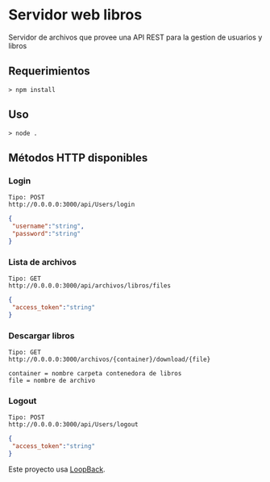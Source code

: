 # Servidor web libros

Servidor de archivos que provee una API REST para la gestion de usuarios y libros

## Requerimientos

```
> npm install
```

## Uso

```
> node .
```

## Métodos HTTP disponibles

### Login

```
Tipo: POST
http://0.0.0.0:3000/api/Users/login

```

``` JSON
{
 "username":"string",
 "password":"string"
}

```

### Lista de archivos

```
Tipo: GET
http://0.0.0.0:3000/api/archivos/libros/files

```

```JSON
{
 "access_token":"string"
}

```

### Descargar libros

```
Tipo: GET
http://0.0.0.0:3000/archivos/{container}/download/{file}

```

```
container = nombre carpeta contenedora de libros
file = nombre de archivo

```

### Logout

```
Tipo: POST
http://0.0.0.0:3000/api/Users/logout
```

```JSON
{
 "access_token":"string"
}

```

Este proyecto usa [LoopBack](http://loopback.io).
